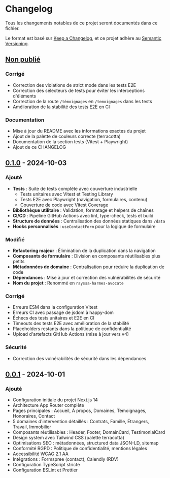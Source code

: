 # Changelog

Tous les changements notables de ce projet seront documentés dans ce fichier.

Le format est basé sur [Keep a Changelog](https://keepachangelog.com/fr/1.0.0/),
et ce projet adhère au [Semantic Versioning](https://semver.org/lang/fr/).

## [Non publié]

### Corrigé
- Correction des violations de strict mode dans les tests E2E
- Correction des sélecteurs de tests pour éviter les interceptions d'éléments
- Correction de la route `/témoignages` en `/temoignages` dans les tests
- Amélioration de la stabilité des tests E2E en CI

### Documentation
- Mise à jour du README avec les informations exactes du projet
- Ajout de la palette de couleurs correcte (terracotta)
- Documentation de la section tests (Vitest + Playwright)
- Ajout de ce CHANGELOG

## [0.1.0] - 2024-10-03

### Ajouté
- **Tests** : Suite de tests complète avec couverture industrielle
  - Tests unitaires avec Vitest et Testing Library
  - Tests E2E avec Playwright (navigation, formulaires, contenu)
  - Couverture de code avec Vitest Coverage
- **Bibliothèque utilitaire** : Validation, formatage et helpers de chaînes
- **CI/CD** : Pipeline GitHub Actions avec lint, type-check, tests et build
- **Structure de données** : Centralisation des données statiques dans `/data`
- **Hooks personnalisés** : `useContactForm` pour la logique de formulaire

### Modifié
- **Refactoring majeur** : Élimination de la duplication dans la navigation
- **Composants de formulaire** : Division en composants réutilisables plus petits
- **Métadonnées de domaine** : Centralisation pour réduire la duplication de code
- **Dépendances** : Mise à jour et correction des vulnérabilités de sécurité
- **Nom du projet** : Renommé en `rayssa-harmes-avocate`

### Corrigé
- Erreurs ESM dans la configuration Vitest
- Erreurs CI avec passage de jsdom à happy-dom
- Échecs des tests unitaires et E2E en CI
- Timeouts des tests E2E avec amélioration de la stabilité
- Placeholders restants dans la politique de confidentialité
- Upload d'artefacts GitHub Actions (mise à jour vers v4)

### Sécurité
- Correction des vulnérabilités de sécurité dans les dépendances

## [0.0.1] - 2024-10-01

### Ajouté
- Configuration initiale du projet Next.js 14
- Architecture App Router complète
- Pages principales : Accueil, À propos, Domaines, Témoignages, Honoraires, Contact
- 5 domaines d'intervention détaillés : Contrats, Famille, Étrangers, Travail, Immobilier
- Composants réutilisables : Header, Footer, DomainCard, TestimonialCard
- Design system avec Tailwind CSS (palette terracotta)
- Optimisations SEO : métadonnées, structured data JSON-LD, sitemap
- Conformité RGPD : Politique de confidentialité, mentions légales
- Accessibilité WCAG 2.1 AA
- Intégrations : Formspree (contact), Calendly (RDV)
- Configuration TypeScript stricte
- Configuration ESLint et Prettier

[Non publié]: https://github.com/josuerochadev/rayssa-eskinazi-avocate/compare/v0.1.0...HEAD
[0.1.0]: https://github.com/josuerochadev/rayssa-eskinazi-avocate/compare/v0.0.1...v0.1.0
[0.0.1]: https://github.com/josuerochadev/rayssa-eskinazi-avocate/releases/tag/v0.0.1
